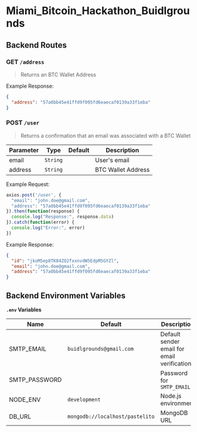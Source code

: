 # Miami_Bitcoin_Hackathon_Buidlgrounds

## Backend Routes

### GET `/address`
>Returns an BTC Wallet Address

Example Response:

```json
{
  "address": "57a0bb45e41ffd9f095fd6eaecaf0139a33f1eba"
}
```

### POST `/user`
>Returns a confirmation that an email was associated with a BTC Wallet

| Parameter | Type | Default | Description |
|---|---|---|---|
| email | `String` |  | User's email |
| address | `String` |  | BTC Wallet Address |

Example Request:

```javascript
axios.post('/user', {
  "email": "john.doe@gmail.com",
  "address": "57a0bb45e41ffd9f095fd6eaecaf0139a33f1eba"
}).then(function(response) {
  console.log("Response:", response.data)
}).catch(function(error) {
  console.log("Error:", error)
})
```

Example Response:

```json
{
  "id": "jkoM5ep8TK84ZO2fxxnvdW5EdpM5GYZl",
  "email": "john.doe@gmail.com",
  "address": "57a0bb45e41ffd9f095fd6eaecaf0139a33f1eba"
}
```

## Backend Environment Variables

**`.env` Variables**

| Name | Default | Description |
| --- | --- | --- |
| SMTP\_EMAIL | `buidlgrounds@gmail.com` | Default sender email for email verifications |
| SMTP\_PASSWORD |  | Password for `SMTP_EMAIL` |
| NODE\_ENV | `development` | Node.js environment |
| DB\_URL | `mongodb://localhost/pastelito` | MongoDB URL |